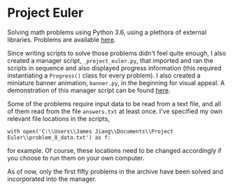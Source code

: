 # Project Euler

Solving math problems using Python 3.6, using a plethora of external libraries. Problems are available [here](https://projecteuler.net/archives).

Since writing scripts to solve those problems didn't feel quite enough, I also created a manager script, `_project_euler.py`, that imported and ran the scripts in sequence and also displayed progress information (this required instantiating a `Progress()` class for every problem). I also created a miniature banner animation, `banner.py`, in the beginning for visual appeal. A demonstration of this manager script can be found [here](placeholder).

Some of the problems require input data to be read from a text file, and all of them read from the file `answers.txt` at least once. I've specified my own relevant file locations in the scripts, 

```
with open('C:\\Users\\James Jiang\\Documents\\Project Euler\\problem_8_data.txt') as f:
```

for example. Of course, these locations need to be changed accordingly if you choose to run them on your own computer.

As of now, only the first fifty problems in the archive have been solved and incorporated into the manager.
